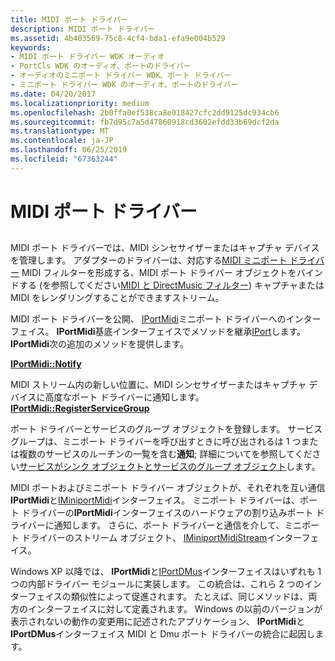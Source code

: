 ```yaml
---
title: MIDI ポート ドライバー
description: MIDI ポート ドライバー
ms.assetid: 4b403569-75c8-4cf4-bda1-efa9e004b529
keywords:
- MIDI ポート ドライバー WDK オーディオ
- PortCls WDK のオーディオ、ポートのドライバー
- オーディオのミニポート ドライバー WDK、ポート ドライバー
- ミニポート ドライバー WDK のオーディオ、ポートのドライバー
ms.date: 04/20/2017
ms.localizationpriority: medium
ms.openlocfilehash: 2b0ffa0ef538ca8e018427cfc2dd9125dc934cb6
ms.sourcegitcommit: fb7d95c7a5d47860918cd3602efdd33b69dcf2da
ms.translationtype: MT
ms.contentlocale: ja-JP
ms.lasthandoff: 06/25/2019
ms.locfileid: "67363244"
---
```

# <a name="midi-port-driver"></a>MIDI ポート ドライバー


## <span id="midi_port_driver"></span><span id="MIDI_PORT_DRIVER"></span>


MIDI ポート ドライバーでは、MIDI シンセサイザーまたはキャプチャ デバイスを管理します。 アダプターのドライバーは、対応する[MIDI ミニポート ドライバー](midi-miniport-driver.md) MIDI フィルターを形成する、MIDI ポート ドライバー オブジェクトをバインドする (を参照してください[MIDI と DirectMusic フィルター](midi-and-directmusic-filters.md)) キャプチャまたは MIDI をレンダリングすることができますストリーム。

MIDI ポート ドライバーを公開、 [IPortMidi](https://docs.microsoft.com/windows-hardware/drivers/ddi/content/portcls/nn-portcls-iportmidi)ミニポート ドライバーへのインターフェイス。 **IPortMidi**基底インターフェイスでメソッドを継承[IPort](https://docs.microsoft.com/windows-hardware/drivers/ddi/content/portcls/nn-portcls-iport)します。 **IPortMidi**次の追加のメソッドを提供します。

[**IPortMidi::Notify**](https://docs.microsoft.com/windows-hardware/drivers/ddi/content/portcls/nf-portcls-iportmidi-notify)

MIDI ストリーム内の新しい位置に、MIDI シンセサイザーまたはキャプチャ デバイスに高度なポート ドライバーに通知します。
[**IPortMidi::RegisterServiceGroup**](https://docs.microsoft.com/windows-hardware/drivers/ddi/content/portcls/nf-portcls-iportmidi-registerservicegroup)

ポート ドライバーとサービスのグループ オブジェクトを登録します。
サービス グループは、ミニポート ドライバーを呼び出すときに呼び出されるは 1 つまたは複数のサービスのルーチンの一覧を含む**通知**; 詳細についてを参照してください[サービスがシンク オブジェクトとサービスのグループ オブジェクト](service-sink-and-service-group-objects.md)します。

MIDI ポートおよびミニポート ドライバー オブジェクトが、それぞれを互い通信**IPortMidi**と[IMiniportMidi](https://docs.microsoft.com/windows-hardware/drivers/ddi/content/portcls/nn-portcls-iminiportmidi)インターフェイス。 ミニポート ドライバーは、ポート ドライバーの**IPortMidi**インターフェイスのハードウェアの割り込みポート ドライバーに通知します。 さらに、ポート ドライバーと通信を介して、ミニポート ドライバーのストリーム オブジェクト、 [IMiniportMidiStream](https://docs.microsoft.com/windows-hardware/drivers/ddi/content/portcls/nn-portcls-iminiportmidistream)インターフェイス。

Windows XP 以降では、 **IPortMidi**と[IPortDMus](https://docs.microsoft.com/windows-hardware/drivers/ddi/content/dmusicks/nn-dmusicks-iportdmus)インターフェイスはいずれも 1 つの内部ドライバー モジュールに実装します。 この統合は、これら 2 つのインターフェイスの類似性によって促進されます。 たとえば、同じメソッドは、両方のインターフェイスに対して定義されます。 Windows の以前のバージョンが表示されないの動作の変更用に記述されたアプリケーション、 **IPortMidi**と**IPortDMus**インターフェイス MIDI と Dmu ポート ドライバーの統合に起因します。

 

 




